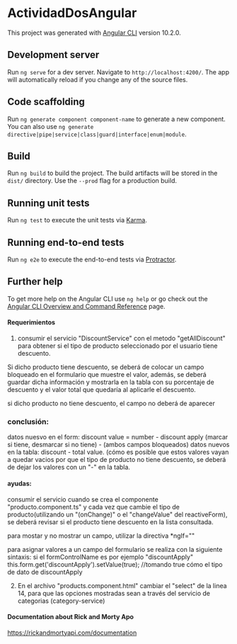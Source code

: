# ActividadDosAngular

This project was generated with [Angular CLI](https://github.com/angular/angular-cli) version 10.2.0.

## Development server

Run `ng serve` for a dev server. Navigate to `http://localhost:4200/`. The app will automatically reload if you change any of the source files.

## Code scaffolding

Run `ng generate component component-name` to generate a new component. You can also use `ng generate directive|pipe|service|class|guard|interface|enum|module`.

## Build

Run `ng build` to build the project. The build artifacts will be stored in the `dist/` directory. Use the `--prod` flag for a production build.

## Running unit tests

Run `ng test` to execute the unit tests via [Karma](https://karma-runner.github.io).

## Running end-to-end tests

Run `ng e2e` to execute the end-to-end tests via [Protractor](http://www.protractortest.org/).

## Further help

To get more help on the Angular CLI use `ng help` or go check out the [Angular CLI Overview and Command Reference](https://angular.io/cli) page.

#### Requerimientos

1. consumir el servicio "DiscountService" con el metodo "getAllDiscount" para obtener si el tipo de producto seleccionado por el usuario tiene descuento.

Si dicho producto tiene descuento, se deberá de colocar un campo bloqueado en el formulario que muestre el valor, además, se deberá guardar dicha información y mostrarla en la tabla con su porcentaje de descuento y el valor total que quedaría al aplicarle el descuento.
	
si dicho producto no tiene descuento, el campo no deberá de aparecer
### conclusión: 
datos nuesvo en el form: discount value = number - discount apply (marcar si tiene, desmarcar si no tiene) - (ambos campos bloqueados)
  datos nuevos en la tabla: discount - total value.
(cómo es posible que estos valores vayan a quedar vacios por que el tipo de producto no tiene descuento, se deberá de dejar los valores con un "-" en la tabla.

#### ayudas:

consumir el servicio cuando se crea el componente "producto.component.ts" y cada vez que cambie  el tipo de producto(utilizando un "(onChange)" o el "changeValue" del reactiveForm), se deberá revisar si el producto tiene descuento en la lista consultada.

para mostar y no mostrar un campo, utilizar la directiva *ngIf=""

para asignar valores a un campo del formulario se realiza con la siguiente sintaxis: 
    si el formControlName es por ejemplo "discountApply"
    this.form.get('discountApply').setValue(true); //tomando true cómo el tipo de dato de discountApply


2. En el archivo "products.component.html" cambiar el "select" de la linea 14, para que las opciones mostradas sean a través del servicio de categorias (category-service)

#### Documentation about Rick and Morty Apo
https://rickandmortyapi.com/documentation
